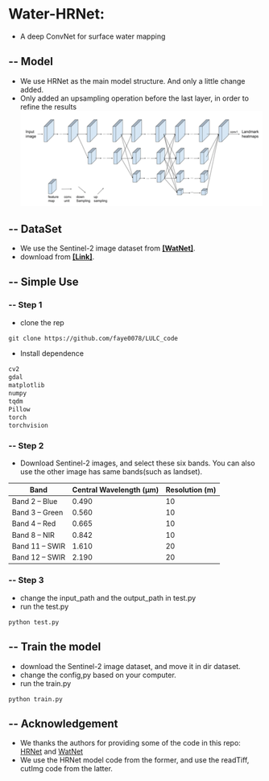 
# Water-HRNet: 

- A deep ConvNet for surface water mapping 

## -- Model
- We use HRNet as the main model structure. And only a little change added. 
- Only added an upsampling operation before the last layer, in order to refine the results
  ![watnet](image/HRnet.png)

## -- DataSet
- We use the Sentinel-2 image dataset from [**[WatNet]**](https://github.com/xinluo2018/WatNet).
- download from [**[Link]**](https://doi.org/10.5281/zenodo.5205674).

## **-- Simple Use**

### -- Step 1
- clone the rep
~~~console
git clone https://github.com/faye0078/LULC_code
~~~
- Install dependence
```
cv2
gdal
matplotlib
numpy
tqdm
Pillow
torch
torchvision
```

### -- Step 2
- Download Sentinel-2 images, and select these six bands. You can also use the other image has same bands(such as landset). 

| Band          | Central Wavelength (µm) | Resolution (m) |
| ------------- | ----------------------- | -------------- |
| Band 2 – Blue | 0.490                   | 10             |
|Band 3 – Green	|0.560	|10	|
|Band 4 – Red	|0.665	|10	|
|Band 8 – NIR	|0.842	|10	|
|Band 11 – SWIR	|1.610	|20 |
|Band 12 – SWIR	|2.190	|20 |	

### -- Step 3
- change the input_path and the output_path in test.py
- run the test.py
~~~console
python test.py
~~~

## **-- Train the model**

- download the  Sentinel-2 image dataset, and move it in dir dataset.
- change the config,py based on your computer.
- run the train.py
~~~console
python train.py
~~~

## -- Acknowledgement  
- We thanks the authors for providing some of the code in this repo:  
[HRNet](https://github.com/HRNet/HRNet-Semantic-Segmentation) and [WatNet](https://github.com/xinluo2018/WatNet)  
- We use the HRNet model code from the former, and use the readTiff, cutImg code from the latter.

